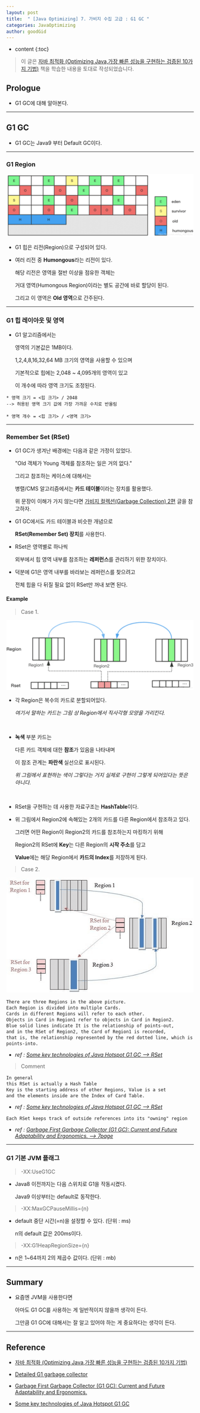 ```yaml
---
layout: post
title:  " [Java Optimizing] 7. 가비지 수집 고급 : G1 GC "
categories: JavaOptimizing
author: goodGid
---
```

* content
{:toc}

> 이 글은 [자바 최적화 (Optimizing Java,가장 빠른 성능을 구현하는 검증된 10가지 기법)](https://book.naver.com/bookdb/book_detail.nhn?bid=14796595) 책을 학습한 내용을 토대로 작성되었습니다.

## Prologue

* G1 GC에 대해 알아본다.


---

## G1 GC

* G1 GC는 Java9 부터 Default GC이다.

---

### G1 Region

![](/assets/img/java_optimizing/Java-Optimizing-Advanced-Garbage-Collection-G1_1.png)

* G1 힙은 리전(Region)으로 구성되어 있다.

* 여러 리전 중 **Humongous**라는 리전이 있다.

  해당 리전은 영역을 절반 이상을 점유한 객체는 

  거대 영역(Humongous Region)이라는 별도 공간에 바로 할당이 된다.

  그리고 이 영역은 **Old 영역**으로 간주된다.

---

### G1 힙 레이아웃 및 영역

* G1 알고리즘에서는 

  영역의 기본값은 1MB이다.

  1,2,4,8,16,32,64 MB 크기의 영역을 사용할 수 있으며

  기본적으로 힙에는 2,048 ~ 4,095개의 영역이 있고

  이 개수에 따라 영역 크기도 조정된다.

```
* 영역 크기 = <힙 크기> / 2048
--> 허용된 영역 크기 값에 가장 가까운 수치로 반올림

* 영역 개수 = <힙 크기> / <영역 크기>
```

---

### Remember Set (RSet)

* G1 GC가 생겨난 배경에는 다음과 같은 가정이 있었다.

  "Old 객체가 Young 객체를 참조하는 일은 거의 없다."

  그리고 참조하는 케이스에 대해서는 
  
  병렬/CMS 알고리즘에서는 **카드 테이블**이라는 장치를 활용했다.

  위 문장이 이해가 가지 않는다면 [가비지 컬렉션(Garbage Collection) 2편]({{site.url}}/Java-Garbage-Collection-(2)/) 글을 참고하자.

* G1 GC에서도 카드 테이블과 비슷한 개념으로

  **RSet(Remember Set) 장치**를 사용한다.

* RSet은 영역별로 하나씩

  외부에서 힙 영역 내부를 참조하는 **레퍼런스**를 관리하기 위한 장치이다.

* 덕분에 G1은 영역 내부를 바라보는 레퍼런스를 찾으려고 

  전체 힙을 다 뒤질 필요 없이 RSet만 꺼내 보면 된다.


#### Example

> Case 1.

![](/assets/img/java_optimizing/Java-Optimizing-Advanced-Garbage-Collection-G1_2.png)

* 각 Region은 복수의 카드로 분할되어있다.

  *여기서 말하는 카드는 그림 상 Region에서 직사각형 모양을 가리킨다.*

<br>

* **녹색** 부분 카드는 

  다른 카드 객체에 대한 **참조**가 있음을 나타내며

  이 참조 관계는 **파란색** 실선으로 표시된다.

  *위 그림에서 표현하는 색이 그렇다는 거지 실제로 구현이 그렇게 되어있다는 뜻은 아니다.*

<br>

* RSet을 구현하는 데 사용한 자료구조는 **HashTable**이다.

* 위 그림에서 Region2에 속해있는 2개의 카드를 다른 Region에서 참조하고 있다.

  그러면 어떤 Region이 Region2의 카드를 참조하는지 마킹하기 위해 
  
  Region2의 RSet에 **Key**는 다른 Region의 **시작 주소**를 담고
  
  **Value**에는 해당 Region에서 **카드의 Index**를 저장하게 된다.

> Case 2.

![](/assets/img/java_optimizing/Java-Optimizing-Advanced-Garbage-Collection-G1_3.png)

```
There are three Regions in the above picture. 
Each Region is divided into multiple Cards. 
Cards in different Regions will refer to each other. 
Objects in Card in Region1 refer to objects in Card in Region2. 
Blue solid lines indicate It is the relationship of points-out, 
and in the RSet of Region2, the Card of Region1 is recorded, 
that is, the relationship represented by the red dotted line, which is points-into.
```

* *ref : [Some key technologies of Java Hotspot G1 GC --> RSet](https://www.programmersought.com/article/54314098742/)*

> Comment

```
In general
this RSet is actually a Hash Table 
Key is the starting address of other Regions, Value is a set
and the elements inside are the Index of Card Table.
```

* *ref : [Some key technologies of Java Hotspot G1 GC --> RSet](https://www.programmersought.com/article/54314098742/)*

```
Each RSet keeps track of outside references into its "owning" region
```

* *ref : [Garbage First Garbage Collector (G1 GC): Current and Future Adaptability and Ergonomics. --> 7page](https://www.slideshare.net/MonicaBeckwith/con5497)*



---

### G1 기본 JVM 플래그

> -XX:UseG1GC

* Java8 이전까지는 다음 스위치로 G1을 작동시켰다.

  Java9 이상부터는 default로 동작한다.

> -XX:MaxGCPauseMillis={n}

* default 중단 시간(=n)을 설정할 수 있다. (단위 : ms)

  n의 default 값은 200ms이다.

> -XX:G1HeapRegionSize={n}

* n은 1~64까지 2의 제곱수 값이다. (단위 : mb)

---

## Summary

* 요즘엔 JVM을 사용한다면 

  아마도 G1 GC를 사용하는 게 일반적이지 않을까 생각이 든다.

  그만큼 G1 GC에 대해서는 잘 알고 있어야 하는 게 중요하다는 생각이 든다.


---

## Reference

* [자바 최적화 (Optimizing Java,가장 빠른 성능을 구현하는 검증된 10가지 기법)](https://book.naver.com/bookdb/book_detail.nhn?bid=14796595)

* [Detailed G1 garbage collector](https://www.codetd.com/en/article/8877593)

* [Garbage First Garbage Collector (G1 GC): Current and Future Adaptability and Ergonomics.](https://www.slideshare.net/MonicaBeckwith/con5497)

* [Some key technologies of Java Hotspot G1 GC](https://www.programmersought.com/article/54314098742/)